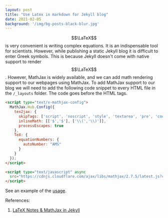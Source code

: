 ```yaml
---
layout: post
title: "Use Latex in markdown for Jekyll blog"
date: 2021-02-05
background: '/img/bg-posts-black-blur.jpg'
---
```

$$\LaTeX$$ is very convenient is writing complex equations. It is an indispensable tool for 
scientists. However, while publishing a static Jekyll blog it is difficult to enter Greek symbols.
This is because Jekyll doesn't come with native support to render $$\LaTeX$$. However, MathJax is 
widely available, and we can add math rendering support to our webpages using MathJax. To add 
MathJax support to our blog we will need to add the following code snippet to every HTML file in the 
`/_layouts` folder. The code goes before the HTML tags.

```html
<script type="text/x-mathjax-config">
  MathJax.Hub.Config({
    tex2jax: {
      skipTags: ['script', 'noscript', 'style', 'textarea', 'pre', 'code'],
      inlineMath: [['$','$'], ['\\(','\\)']],
      processEscapes: true
    },
    TeX: {
      equationNumbers: {
        autoNumber: "AMS"
      }
    }
  });
</script>

<script type="text/javascript" async
  src="https://cdnjs.cloudflare.com/ajax/libs/mathjax/2.7.5/latest.js?config=TeX-AMS_CHTML">
</script>
```

See an example of the 
[usage](https://github.com/j3soon/minimal-mistakes-template/blob/master/_includes/scripts.html).

References:
1. [LaTeX Notes & MathJax in Jekyll](http://rangerway.com/way/latex-note-and-jekyll)
